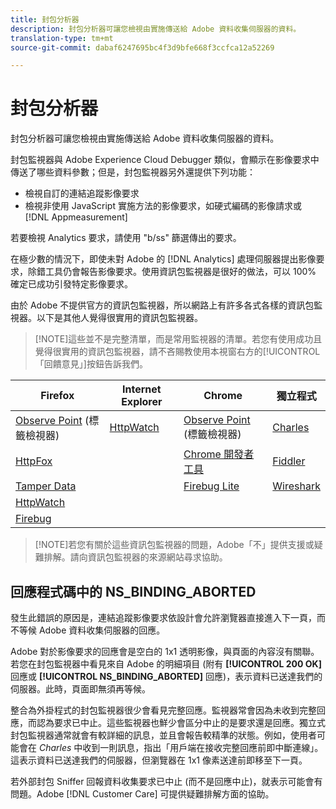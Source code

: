 ```yaml
---
title: 封包分析器
description: 封包分析器可讓您檢視由實施傳送給 Adobe 資料收集伺服器的資料。
translation-type: tm+mt
source-git-commit: dabaf6247695bc4f3d9bfe668f3ccfca12a52269

---
```



# 封包分析器

封包分析器可讓您檢視由實施傳送給 Adobe 資料收集伺服器的資料。

封包監視器與 Adobe Experience Cloud Debugger 類似，會顯示在影像要求中傳送了哪些資料參數；但是，封包監視器另外還提供下列功能：

* 檢視自訂的連結追蹤影像要求
* 檢視非使用 JavaScript 實施方法的影像要求，如硬式編碼的影像請求或 [!DNL Appmeasurement]

若要檢視 Analytics 要求，請使用 &quot;b/ss&quot; 篩選傳出的要求。

在極少數的情況下，即使未對 Adobe 的 [!DNL Analytics] 處理伺服器提出影像要求，除錯工具仍會報告影像要求。使用資訊包監視器是很好的做法，可以 100% 確定已成功引發特定影像要求。

由於 Adobe 不提供官方的資訊包監視器，所以網路上有許多各式各樣的資訊包監視器。以下是其他人覺得很實用的資訊包監視器。

>[!NOTE]這些並不是完整清單，而是常用監視器的清單。若您有使用成功且覺得很實用的資訊包監視器，請不吝賜教使用本視窗右方的[!UICONTROL 「回饋意見」]按鈕告訴我們。

| Firefox | Internet Explorer | Chrome | 獨立程式 |
|---|---|---|---|
| [Observe Point](https://www.observepoint.com/product#plugin) (標籤檢視器) | [HttpWatch](https://www.httpwatch.com/) | [Observe Point](https://www.observepoint.com/product#plugin) (標籤檢視器) | [Charles](https://www.charlesproxy.com/) |
| [HttpFox](https://addons.mozilla.org/en-US/firefox/addon/httpfox/) |  | [Chrome 開發者工具](https://code.google.com/chrome/devtools/docs/overview.html) | [Fiddler](https://www.fiddler2.com/fiddler2/) |
| [Tamper Data](https://addons.mozilla.org/en-us/firefox/addon/tamper-data/) |  | [Firebug Lite](https://chrome.google.com/webstore/detail/bmagokdooijbeehmkpknfglimnifench) | [Wireshark](https://www.wireshark.org/) |
| [HttpWatch](https://www.httpwatch.com/) |  |  |  |
| [Firebug](https://getfirebug.com/) |  |  |  |

>[!NOTE]若您有關於這些資訊包監視器的問題，Adobe「不」提供支援或疑難排解。請向資訊包監視器的來源網站尋求協助。

## 回應程式碼中的 NS_BINDING_ABORTED

發生此錯誤的原因是，連結追蹤影像要求依設計會允許瀏覽器直接進入下一頁，而不等候 Adobe 資料收集伺服器的回應。

Adobe 對於影像要求的回應會是空白的 1x1 透明影像，與頁面的內容沒有關聯。若您在封包監視器中看見來自 Adobe 的明細項目 (附有 **[!UICONTROL 200 OK]** 回應或 **[!UICONTROL NS_BINDING_ABORTED]** 回應)，表示資料已送達我們的伺服器。此時，頁面即無須再等候。

整合為外掛程式的封包監視器很少會看見完整回應。監視器常會因為未收到完整回應，而認為要求已中止。這些監視器也鮮少會區分中止的是要求還是回應。獨立式封包監視器通常就會有較詳細的訊息，並且會報告較精準的狀態。例如，使用者可能會在 *Charles* 中收到一則訊息，指出「用戶端在接收完整回應前即中斷連線」。這表示資料已送達我們的伺服器，但瀏覽器在 1x1 像素送達前即移至下一頁。

若外部封包 Sniffer 回報資料收集要求已中止 (而不是回應中止)，就表示可能會有問題。Adobe [!DNL Customer Care] 可提供疑難排解方面的協助。
